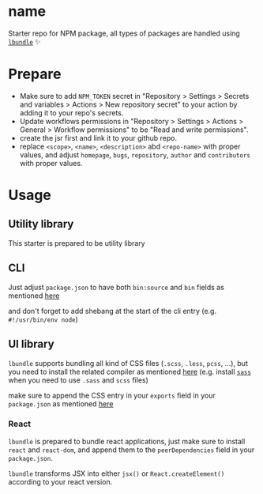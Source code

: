 # name

Starter repo for NPM package, all types of packages are handled using [`lbundle`](https://github.com/AbdUlHamedMaree/lbundle) ✨

# Prepare

- Make sure to add `NPM_TOKEN` secret in "Repository > Settings > Secrets and variables > Actions > New repository secret" to your action by adding it to your repo's secrets.
- Update workflows permissions in "Repository > Settings > Actions > General > Workflow permissions" to be "Read and write permissions".
- create the jsr first and link it to your github repo.
- replace `<scope>`, `<name>`, `<description>` abd `<repo-name>` with proper values, and adjust `homepage`, `bugs`, `repository`, `author` and `contributors` with proper values.

# Usage

## Utility library

This starter is prepared to be utility library

## CLI

Just adjust `package.json` to have both `bin:source` and `bin` fields as mentioned [here](https://github.com/AbdUlHamedMaree/lbundle?tab=readme-ov-file#packagejson)

and don't forget to add shebang at the start of the cli entry (e.g. `#!/usr/bin/env node`)

## UI library

`lbundle` supports bundling all kind of CSS files (`.scss`, `.less`, `pcss`, ...), but you need to install the related compiler as mentioned [here](https://github.com/AbdUlHamedMaree/lbundle?tab=readme-ov-file#-features) (e.g. install [`sass`](https://www.npmjs.com/package/sass) when you need to use `.sass` and `scss` files)

make sure to append the CSS entry in your `exports` field in your `package.json` as mentioned [here](https://github.com/AbdUlHamedMaree/lbundle?tab=readme-ov-file#packagejson)

### React

`lbundle` is prepared to bundle react applications, just make sure to install `react` and `react-dom`, and append them to the `peerDependencies` field in your `package.json`.

`lbundle` transforms JSX into either `jsx()` or `React.createElement()` according to your react version.
